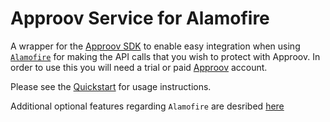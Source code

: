 # Approov Service for Alamofire 

A wrapper for the [Approov SDK](https://github.com/approov/approov-ios-sdk) to enable easy integration when using [`Alamofire`](https://github.com/Alamofire/Alamofire) for making the API calls that you wish to protect with Approov. In order to use this you will need a trial or paid [Approov](https://www.approov.io) account.

Please see the [Quickstart](https://github.com/approov/quickstart-ios-swift-alamofire) for usage instructions.

Additional optional features regarding `Alamofire` are desribed [here](https://github.com/approov/approov-service-alamofire/ALAMOFIRE-OPTIONS.md)
